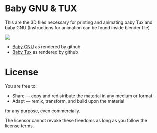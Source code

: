 # Baby GNU & TUX

This are the 3D files necessary for printing and animating baby Tux and baby GNU (Instructions for animation can be found inside blender file)

<img src="https://raw.githubusercontent.com/rougier/baby-gnu-tux/master/baby-gnu-tux.jpg">


* [Baby GNU](https://github.com/rougier/baby-gnu-tux/blob/master/baby-gnu.stl) as rendered by github
* [Baby Tux](https://github.com/rougier/baby-gnu-tux/blob/master/baby-tux.stl) as rendered by github


# License

You are free to:

* Share — copy and redistribute the material in any medium or format
* Adapt — remix, transform, and build upon the material

for any purpose, even commercially.

The licensor cannot revoke these freedoms as long as you follow the license
terms.
